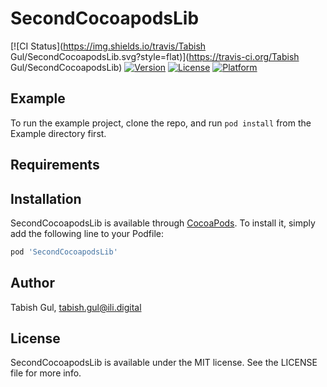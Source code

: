 # SecondCocoapodsLib

[![CI Status](https://img.shields.io/travis/Tabish Gul/SecondCocoapodsLib.svg?style=flat)](https://travis-ci.org/Tabish Gul/SecondCocoapodsLib)
[![Version](https://img.shields.io/cocoapods/v/SecondCocoapodsLib.svg?style=flat)](https://cocoapods.org/pods/SecondCocoapodsLib)
[![License](https://img.shields.io/cocoapods/l/SecondCocoapodsLib.svg?style=flat)](https://cocoapods.org/pods/SecondCocoapodsLib)
[![Platform](https://img.shields.io/cocoapods/p/SecondCocoapodsLib.svg?style=flat)](https://cocoapods.org/pods/SecondCocoapodsLib)

## Example

To run the example project, clone the repo, and run `pod install` from the Example directory first.

## Requirements

## Installation

SecondCocoapodsLib is available through [CocoaPods](https://cocoapods.org). To install
it, simply add the following line to your Podfile:

```ruby
pod 'SecondCocoapodsLib'
```

## Author

Tabish Gul, tabish.gul@ili.digital

## License

SecondCocoapodsLib is available under the MIT license. See the LICENSE file for more info.
